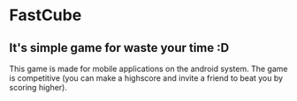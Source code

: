 # FastCube
It's simple game for waste your time :D 
---
This game is made for mobile applications on the android system. The game is competitive (you can make a highscore and invite a friend to beat you by scoring higher).
